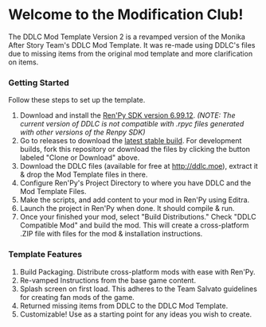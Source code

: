 # Welcome to the Modification Club!

The DDLC Mod Template Version 2 is a revamped version of the Monika After Story Team's DDLC Mod Template.
It was re-made using DDLC's files due to missing items from the original mod template and more clarification on items.

### Getting Started
Follow these steps to set up the template.

1. Download and install the [Ren'Py SDK version 6.99.12](https://www.renpy.org/release/6.99.12). *(NOTE: The current version of DDLC is not compatible with .rpyc files generated with other versions of the Renpy SDK)*
2. Go to releases to download the [latest stable build](https://github.com/therationalpi/DDLCModTemplate/releases). For development builds, fork this repository or download the files by clicking the button labeled "Clone or Download" above.
3. Download the DDLC files (available for free at http://ddlc.moe), extract it & drop the Mod Template files in there.
3. Configure Ren'Py's Project Directory to where you have DDLC and the Mod Template Files.
4. Make the scripts, and add content to your mod in Ren'Py using Editra.
5. Launch the project in Ren'Py when done. It should compile & run.
6. Once your finished your mod, select "Build Distributions." Check "DDLC Compatible Mod" and build the mod. This will create a cross-platform .ZIP file with files for the mod & installation instructions.

### Template Features
1. Build Packaging. Distribute cross-platform mods with ease with Ren'Py.
2. Re-vamped Instructions from the base game content.
3. Splash screen on first load. This adheres to the Team Salvato guidelines for creating fan mods of the game.
4. Returned missing items from DDLC to the DDLC Mod Template.
5. Customizable! Use as a starting point for any ideas you wish to create.
